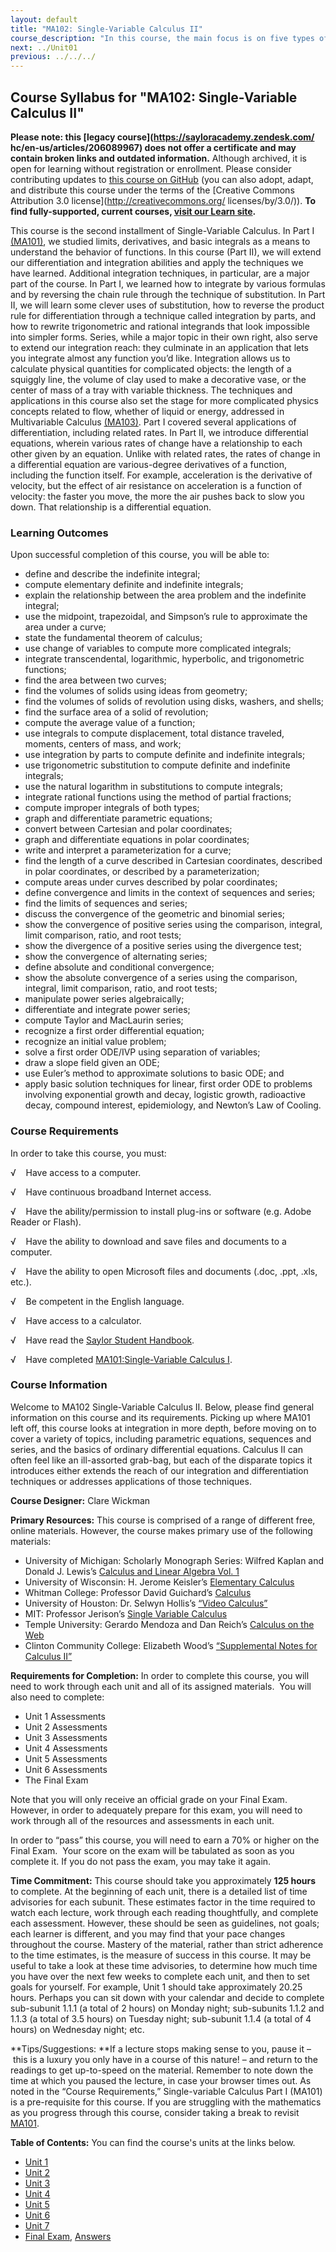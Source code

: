 ```yaml
---
layout: default
title: "MA102: Single-Variable Calculus II"
course_description: "In this course, the main focus is on five types of functions: linear, polynomial, rational, exponential, and logarithmic. In accompaniment with these functions, you will learn how to solve equations and inequalities, graph, find domains and ranges, combine functions, and solve a multitude of real-world applications."
next: ../Unit01
previous: ../../../
---
```

Course Syllabus for "MA102: Single-Variable Calculus II"
--------------------------------------------------------

**Please note: this [legacy course](https://sayloracademy.zendesk.com/
hc/en-us/articles/206089967) does not offer a certificate and may contain 
broken links and outdated information.** Although archived, it is open 
for learning without registration or enrollment. Please consider contributing 
updates to [this course on GitHub](https://github.com/saylordotorg/course_ma102) 
(you can also adopt, adapt, and distribute this course under the terms of 
the [Creative Commons Attribution 3.0 license](http://creativecommons.org/
licenses/by/3.0/)). **To find fully-supported, current courses, [visit our 
Learn site](https://learn.saylor.org).**

This course is the second installment of Single-Variable Calculus. In
Part I [(MA101)](http://www.saylor.org/courses/ma101/), we studied
limits, derivatives, and basic integrals as a means to understand the
behavior of functions. In this course (Part II), we will extend our
differentiation and integration abilities and apply the techniques we
have learned. Additional integration techniques, in particular, are a
major part of the course. In Part I, we learned how to integrate by
various formulas and by reversing the chain rule through the technique
of substitution. In Part II, we will learn some clever uses of
substitution, how to reverse the product rule for differentiation
through a technique called integration by parts, and how to rewrite
trigonometric and rational integrands that look impossible into simpler
forms. Series, while a major topic in their own right, also serve to
extend our integration reach: they culminate in an application that lets
you integrate almost any function you’d like. Integration allows us to
calculate physical quantities for complicated objects: the length of a
squiggly line, the volume of clay used to make a decorative vase, or the
center of mass of a tray with variable thickness. The techniques and
applications in this course also set the stage for more complicated
physics concepts related to flow, whether of liquid or energy, addressed
in Multivariable Calculus
[(MA103)](http://www.saylor.org/courses/ma103/). Part I covered several
applications of differentiation, including related rates. In Part II, we
introduce differential equations, wherein various rates of change have a
relationship to each other given by an equation. Unlike with related
rates, the rates of change in a differential equation are various-degree
derivatives of a function, including the function itself. For example,
acceleration is the derivative of velocity, but the effect of air
resistance on acceleration is a function of velocity: the faster you
move, the more the air pushes back to slow you down. That relationship
is a differential equation.

### Learning Outcomes

Upon successful completion of this course, you will be able to:  

-   define and describe the indefinite integral;
-   compute elementary definite and indefinite integrals;
-   explain the relationship between the area problem and the indefinite
    integral;
-   use the midpoint, trapezoidal, and Simpson’s rule to approximate the
    area under a curve;
-   state the fundamental theorem of calculus;
-   use change of variables to compute more complicated integrals;
-   integrate transcendental, logarithmic, hyperbolic, and trigonometric
    functions;
-   find the area between two curves;
-   find the volumes of solids using ideas from geometry;
-   find the volumes of solids of revolution using disks, washers, and
    shells;
-   find the surface area of a solid of revolution;
-   compute the average value of a function;
-   use integrals to compute displacement, total distance traveled,
    moments, centers of mass, and work;
-   use integration by parts to compute definite and
    indefinite integrals;
-   use trigonometric substitution to compute definite and indefinite
    integrals;
-   use the natural logarithm in substitutions to compute integrals;
-   integrate rational functions using the method of partial fractions;
-   compute improper integrals of both types;
-   graph and differentiate parametric equations;
-   convert between Cartesian and polar coordinates;
-   graph and differentiate equations in polar coordinates;
-   write and interpret a parameterization for a curve;
-   find the length of a curve described in Cartesian coordinates,
    described in polar coordinates, or described by a parameterization;
-   compute areas under curves described by polar coordinates;
-   define convergence and limits in the context of sequences and
    series;
-   find the limits of sequences and series;
-   discuss the convergence of the geometric and binomial series;
-   show the convergence of positive series using the comparison,
    integral, limit comparison, ratio, and root tests;
-   show the divergence of a positive series using the divergence test;
-   show the convergence of alternating series;
-   define absolute and conditional convergence;
-   show the absolute convergence of a series using the comparison,
    integral, limit comparison, ratio, and root tests;
-   manipulate power series algebraically;
-   differentiate and integrate power series;
-   compute Taylor and MacLaurin series;
-   recognize a first order differential equation;
-   recognize an initial value problem;
-   solve a first order ODE/IVP using separation of variables;
-   draw a slope field given an ODE;
-   use Euler’s method to approximate solutions to basic ODE; and
-   apply basic solution techniques for linear, first order ODE to
    problems involving exponential growth and decay, logistic growth,
    radioactive decay, compound interest, epidemiology, and Newton’s Law
    of Cooling.

### Course Requirements

In order to take this course, you must:  
  
 √    Have access to a computer.  
  
 √    Have continuous broadband Internet access.  
  
 √    Have the ability/permission to install plug-ins or software (e.g.
Adobe Reader or Flash).  
  
 √    Have the ability to download and save files and documents to a
computer.  
  
 √    Have the ability to open Microsoft files and documents (.doc,
.ppt, .xls, etc.).  
  
 √    Be competent in the English language.  
  
 √    Have access to a calculator.  
  
 √    Have read the [Saylor Student
Handbook](http://www.saylor.org/site/wp-content/uploads/2012/05/Saylor-StudentHandbook.pdf).  
  
 √    Have completed
[MA101:](http://www.saylor.org/courses/ma101/)[Single-Variable Calculus
I](http://www.saylor.org/courses/ma101/).

### Course Information

Welcome to MA102 Single-Variable Calculus II. Below, please find general
information on this course and its requirements. Picking up where MA101
left off, this course looks at integration in more depth, before moving
on to cover a variety of topics, including parametric equations,
sequences and series, and the basics of ordinary differential equations.
Calculus II can often feel like an ill-assorted grab-bag, but each of
the disparate topics it introduces either extends the reach of our
integration and differentiation techniques or addresses applications of
those techniques.  
  
 **Course Designer:** Clare Wickman  
  
 **Primary Resources:** This course is comprised of a range of different
free, online materials. However, the course makes primary use of the
following materials:  

-   University of Michigan: Scholarly Monograph Series: Wilfred Kaplan
    and Donald J. Lewis’s [Calculus and Linear Algebra Vol.
    1](http://quod.lib.umich.edu/s/spobooks/5597602.0001.001/1:2.10?view=toc)
-   University of Wisconsin: H. Jerome Keisler’s [Elementary
    Calculus](http://www.math.wisc.edu/~keisler/calc.html)
-   Whitman College: Professor David Guichard’s
    [Calculus](http://www.whitman.edu/mathematics/calculus/)
-   University of Houston: Dr. Selwyn Hollis’s [“Video
    Calculus”](http://online.math.uh.edu/HoustonACT/videocalculus/index.html)
-   MIT: Professor Jerison’s [Single Variable
    Calculus](http://ocw.mit.edu/courses/mathematics/18-01-single-variable-calculus-fall-2006/)
-   Temple University: Gerardo Mendoza and Dan Reich’s [Calculus on the
    Web](http://www.math.temple.edu/~cow/)
-   Clinton Community College: Elizabeth Wood’s [“Supplemental Notes for
    Calculus
    II”](http://faculty.eicc.edu/bwood/ma155supplemental/supplementalma155.html)

**Requirements for Completion:** In order to complete this course, you
will need to work through each unit and all of its assigned materials. 
You will also need to complete:  

-   Unit 1 Assessments
-   Unit 2 Assessments
-   Unit 3 Assessments
-   Unit 4 Assessments
-   Unit 5 Assessments
-   Unit 6 Assessments
-   The Final Exam

Note that you will only receive an official grade on your Final Exam.
However, in order to adequately prepare for this exam, you will need to
work through all of the resources and assessments in each unit.  
  
 In order to “pass” this course, you will need to earn a 70% or higher
on the Final Exam.  Your score on the exam will be tabulated as soon as
you complete it. If you do not pass the exam, you may take it again.  
  
 **Time Commitment:** This course should take you approximately **125
hours** to complete. At the beginning of each unit, there is a detailed
list of time advisories for each subunit. These estimates factor in the
time required to watch each lecture, work through each reading
thoughtfully, and complete each assessment. However, these should be
seen as guidelines, not goals; each learner is different, and you may
find that your pace changes throughout the course. Mastery of the
material, rather than strict adherence to the time estimates, is the
measure of success in this course. It may be useful to take a look at
these time advisories, to determine how much time you have over the next
few weeks to complete each unit, and then to set goals for yourself. For
example, Unit 1 should take approximately 20.25 hours. Perhaps you can
sit down with your calendar and decide to complete sub-subunit 1.1.1 (a
total of 2 hours) on Monday night; sub-subunits 1.1.2 and 1.1.3 (a total
of 3.5 hours) on Tuesday night; sub-subunit 1.1.4 (a total of 4 hours)
on Wednesday night; etc.  
  
 **Tips/Suggestions: **If a lecture stops making sense to you, pause
it – this is a luxury you only have in a course of this nature! – and
return to the readings to get up-to-speed on the material. Remember to
note down the time at which you paused the lecture, in case your browser
times out. As noted in the “Course Requirements,” Single-variable
Calculus Part I (MA101) is a pre-requisite for this course. If you are
struggling with the mathematics as you progress through this course,
consider taking a break to revisit
[MA101](http://www.saylor.org/courses/ma101/).  
  
**Table of Contents:** You can find the course's units at the links below.

- [Unit 1](https://legacy.saylor.org/ma102/Unit01/)
- [Unit 2](https://legacy.saylor.org/ma102/Unit02/)
- [Unit 3](https://legacy.saylor.org/ma102/Unit03/)
- [Unit 4](https://legacy.saylor.org/ma102/Unit04/)
- [Unit 5](https://legacy.saylor.org/ma102/Unit05/)
- [Unit 6](https://legacy.saylor.org/ma102/Unit06/)
- [Unit 7](https://legacy.saylor.org/ma102/Unit07/)
- [Final Exam](http://saylordotorg.github.io/LegacyExams/MA/MA102/MA102-FinalExam.html), [Answers](http://saylordotorg.github.io/LegacyExams/MA/MA102/MA102-FinalExam-Answers.html)
